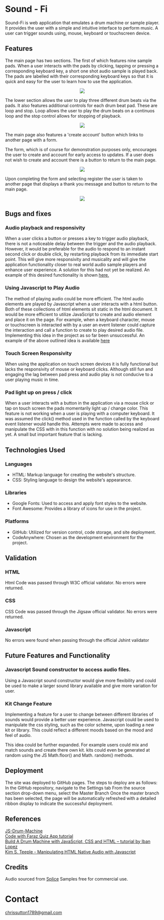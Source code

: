# Sound - Fi
Sound-Fi is web application that emulates a drum machine or sample player. It provides the user with a simple and intuitive interface to perform music. 
A user can trigger sounds using, mouse, keyboard or touchscreen device.

## Features

The main page has two sections. The first of which features nine sample pads. When a user interacts with the pads by clicking, tapping or pressing a corresponding
keyboard key, a short one shot audio sample is played back. The pads are labelled with their corresponding keyboard keys so that it is quick and easy for the user to 
learn how to use the application.


<p align="center">
<img src="https://github.com/chrissuttondev/sound-fi/assets/136370848/82d02f0f-da31-4347-ac06-1abb76dcd926"/>
</p>


The lower section allows the user to play three different drum beats via the pads. It also features additional controls for each drum beat pad. These are loop and stop. 
Loop allows the user to play the drum beats on a continuos loop and the stop control allows for stopping of playback.


<p align="center">
<img src="https://github.com/chrissuttondev/sound-fi/assets/136370848/e9a658ab-f7f9-43f9-8097-028448c03cff"/)
</p>


The main page also features a 'create account' button which links to another page with a form.

The form, which is of course for demonstration purposes only, encourages the user to create and account for early access to updates. If a user does not wish to create and account there is a button to return to the main page.


 <p align="center">
<img src="https://github.com/chrissuttondev/sound-fi/assets/136370848/85128d01-99da-4840-ae94-24e96f11d6e7"/)
 </p>


Upon completing the form and selecting register the user is taken to another page that displays a thank you message and button to return to the main page. 


 <p align="center">
<img src="https://github.com/chrissuttondev/sound-fi/assets/136370848/3365044a-3e48-4a59-a436-56918b0c70f3"/>
 </p>


## Bugs and fixes

### Audio playback and responsivity

When a user clicks a button or presses a key to trigger audio playback, there is not a noticeable delay between the trigger and the audio playback. However, 
it would be preferable for the audio to respond to an instant second click or double click, by restarting playback from its 
immediate start point. This will give more responsivity and musicality and will give the application functionality closer to real world audio sample players 
and enhance user experience. A solution for this had not yet be realized. 
An example of this desired functionality is shown <a href="https://www.myinstants.com/en/instant/ive-got-you-in-my-sight-52194/">here.</a>

### Using Javascript to Play Audio
  
The method of playing audio could be more efficient. The html audio elements are  played by Javascript when a user interacts with a html button. Both of these collections of html elements sit static in the html document.  It would be more efficient to utilize JavaScript to create and audio element and place it on the page. For example, when a keyboard character, mouse or touchscreen is interacted with by a user an event listener could capture the interaction and call a function to create to play desired audio file. Implementing this idea in the project as so far been unsuccessful.
An example of the above outlined idea is available <a href="https://www.developerdrive.com/manipulating-html5s-native-audio-with-javascript">here</a>


### Touch Screen Responsivity
 
When using the application on touch screen devices it is fully functional but lacks the responsivity of mouse or keyboard clicks. Although still fun and engaging the lag between pad press and audio play is not conducive to a user playing music in time.

### Pad light up on press / click

When a user interacts with a button in the application via a mouse click or tap on touch screen the pads momentarily light up / change color. This feature is not working when a user is playing with a computer keyboard. It was assumed the click() method used in the function called by the keyboard event listener would handle this. Attempts were made to access and manipulate the CSS with in this function with no solution being realized as yet. A small but important feature that is lacking.    

## Technologies Used

### Languages
- HTML: Markup language for creating the website's structure.
- CSS: Styling language to design the website's appearance.

### Libraries
- Google Fonts: Used to access and apply font styles to the website.
- Font Awesome: Provides a library of icons for use in the project.

### Platforms
- GitHub: Utilized for version control, code storage, and site deployment.
- CodeAnywhere: Chosen as the development environment for the project.

## Validation
### HTML
Html Code was passed through W3C official validator. No errors were returned.
### CSS
CSS Code was passed through the Jigsaw official validator. No errors were returned.
### Javascript
No errors were found when passing through the official Jshint validator

## Future Features and Functionality

### Javascript Sound constructor to access audio files. 
Using a Javascript sound constructor would give more flexibility and could be used to make a larger sound library available and give more variation for user. 

### Kit Change Feature
Implementing a feature for a user to change between different libraries of sounds would provide a better user experience. Javascript could be used to manipulate 
the css styling, such as the color scheme, upon loading a new kit or library. This could reflect a different moods based on the mood and feel of audio.

This idea could be further expanded. For example users could mix and match sounds and create there own kit. kits could even be generated at  random using the 
JS Math.floor() and Math. random() methods. 

## Deployment
The site was deployed to GitHub pages. The steps to deploy are as follows:
In the GitHub repository, navigate to the Settings tab
From the source section drop-down menu, select the Master Branch
Once the master branch has been selected, the page will be automatically refreshed with a detailed ribbon display to indicate the successful deployment.

## References 

<a href="https://marcusmcb.github.io/JS-Drum-Machine/">JS-Drum-Machine</a> 
<br>
<a href="https://www.codewithfaraz.com/content/161/build-a-quiz-application-with-html-css-and-javascript-step-by-step-guide">
Code with Faraz Quiz App tutorial
</a>
<br>
<a href="https://medium.com/@iminked/build-a-drum-machine-with-javascript-html-and-css-33a53eeb1f73">
Build A Drum Machine with JavaScript, CSS and HTML – tutorial by Iban Lopez
</a>
<br>
<a href="https://www.developerdrive.com/manipulating-html5s-native-audio-with-javascript/">
Kim S. Teeple - Manipulating HTML Native Audio with Javascript
</a>


## Credits 

Audio sourced from <a href="https://splice.com/">Splice</a> Samples free for commercial use.

# Contact

 chrissutton1789@gmail.com 
